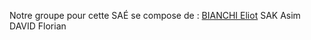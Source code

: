 

Notre groupe pour cette SAÉ se compose de :
    <a href="eliot.bianchi@edu.univ-fcomte.fr">BIANCHI Eliot</a>
    SAK Asim
    DAVID Florian


